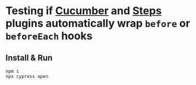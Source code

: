 # Testing if [Cucumber](https://github.com/badeball/cypress-cucumber-preprocessor) and [Steps](https://github.com/filiphric/cypress-plugin-steps) plugins automatically wrap `before` or `beforeEach` hooks

## Install & Run

```
npm i
npx cypress open
```